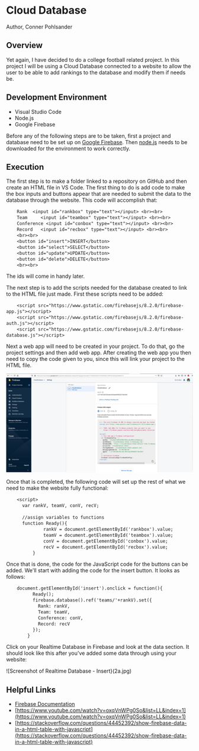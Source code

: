 # Cloud Database

Author, Conner Pohlsander

## Overview

Yet again, I have decided to do a college football related project. In this project I will be using a Cloud Database connected to a website to allow the user to be able to add rankings to the database and modify them if needs be.

## Development Environment

* Visual Studio Code
* Node.js
* Google Firebase

Before any of the following steps are to be taken, first a project and database need to be set up on [Google Firebase](https://console.firebase.google.com/). Then [node.js](https://nodejs.org/en/) needs to be downloaded for the environment to work correctly.

## Execution

The first step is to make a folder linked to a repository on GitHub and then create an HTML file in VS Code. The first thing to do is add code to make the box inputs and buttons appear that are needed to submit the data to the database through the website. This code will accomplish that:

```
    Rank  <input id="rankbox" type="text"></input> <br><br>
    Team     <input id="teambox" type="text"></input> <br><br>
    Conference <input id="conbox" type="text"></input> <br><br>
    Record   <input id="recbox" type="text"></input> <br><br>
    <br><br>
    <button id="insert">INSERT</button>
    <button id="select">SELECT</button>
    <button id="update">UPDATE</button>
    <button id="delete">DELETE</button>
    <br><br>
```

The ids will come in handy later.

The next step is to add the scripts needed for the database created to link to the HTML file just made. First these scripts need to be added:
```
    <script src="https://www.gstatic.com/firebasejs/8.2.0/firebase-app.js"></script>
    <script src="https://www.gstatic.com/firebasejs/8.2.0/firebase-auth.js"></script>
    <script src="https://www.gstatic.com/firebasejs/8.2.0/firebase-database.js"></script>
```

Next a web app will need to be created in your project. To do that, go the project settings and then add web app. After creating the web app you then need to copy the code given to you, since this will link your project to the HTML file. 

![Screenshot of Firebase settings](1a.jpg)

Once that is completed, the following code will set up the rest of what we need to make the website fully functional:

```
    <script> 
      var rankV, teamV, conV, recV;

      //assign variables to functions
      function Ready(){
              rankV = document.getElementById('rankbox').value;
              teamV = document.getElementById('teambox').value;
              conV = document.getElementById('conbox').value;
              recV = document.getElementById('recbox').value;
          }
```

Once that is done, the code for the JavaScript code for the buttons can be added. We'll start with adding the code for the insert button. It looks as follows:

```
    document.getElementById('insert').onclick = function(){
          Ready();
          firebase.database().ref('teams/'+rankV).set({
            Rank: rankV,
            Team: teamV,
            Conference: conV,
            Record: recV
          });
        }
```

Click on your Realtime Database in Firebase and look at the data section. It should look like this after you've added some data through using your website:

![Screenshot of Realtime Database - Insert}(2a.jpg)



## Helpful Links

* [Firebase Documentation](https://firebase.google.com/docs/database)
* [https://www.youtube.com/watch?v=oxqVnWPg0So&list=LL&index=1](https://www.youtube.com/watch?v=oxqVnWPg0So&list=LL&index=1)
* [https://stackoverflow.com/questions/44452392/show-firebase-data-in-a-html-table-with-javascript](https://stackoverflow.com/questions/44452392/show-firebase-data-in-a-html-table-with-javascript)
